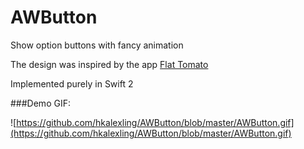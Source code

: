 # AWButton

Show option buttons with fancy animation

The design was inspired by the app [Flat Tomato](https://itunes.apple.com/us/app/flat-tomato-time-management/id719462746?mt=8)

Implemented purely in Swift 2

###Demo GIF:

![https://github.com/hkalexling/AWButton/blob/master/AWButton.gif](https://github.com/hkalexling/AWButton/blob/master/AWButton.gif)
